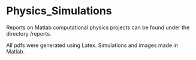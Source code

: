 # Physics_Simulations

Reports on Matlab computational physics projects can be found under the directory
/reports. 

All pdfs were generated using Latex. Simulations and images made in Matlab. 

